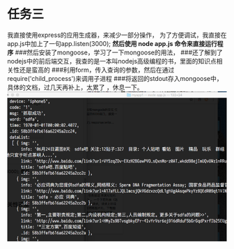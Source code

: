 # 任务三  
我直接使用express的应用生成器，来减少一部分操作，
为了方便调试，我直接在app.js中加上了一句app.listen(3000);
**然后使用 node app.js 命令来直接运行程序**
###然后安装了mongoose，学习了一下mongoose的用法，
###还了解到了nodejs中的前后端交互，我查的是一本叫nodejs高级编程的书，里面的知识点相关性还是蛮高的
###利用form，传入查询的参数，然后在通过require('child_process')来调用子进程
###将返回的stdout存入mongoose中，
具体的文档，过几天再补上，太累了 ，休息一下。
 ![image](https://github.com/inertiabeer/baidu-frontend/blob/master/%E7%BB%93%E6%9E%9C%E5%AE%9E%E4%BE%8B.png)
